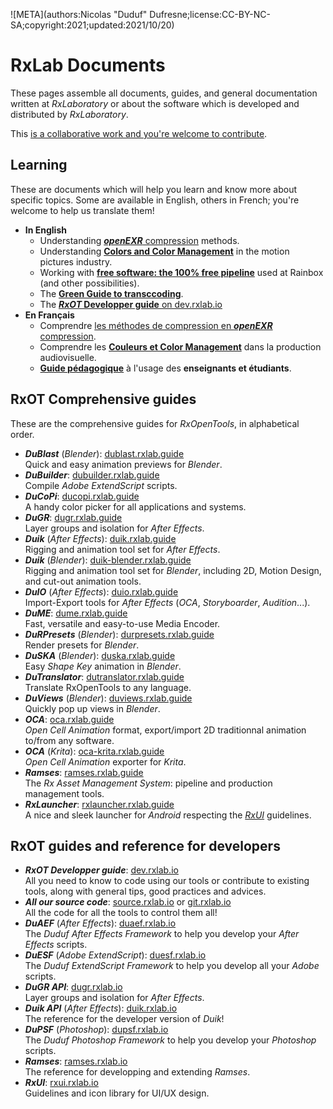 ![META](authors:Nicolas "Duduf" Dufresne;license:CC-BY-NC-SA;copyright:2021;updated:2021/10/20)

# RxLab Documents

These pages assemble all documents, guides, and general documentation written at *RxLaboratory* or about the software which is developed and distributed by *RxLaboratory*.

This [is a collaborative work and you're welcome to contribute](contribute.md).

## Learning

These are documents which will help you learn and know more about specific topics. Some are available in English, others in French; you're welcome to help us translate them!

- **In English**
    - Understanding [***openEXR*** compression](exr-en/index.html) methods.
    - Understanding [**Colors and Color Management**](colors/index.html) in the motion pictures industry.
    - Working with [**free software: the 100% free pipeline**](freesoftware/index.html) used at Rainbox (and other possibilities).
    - The [**Green Guide to transccoding**](green-guide/index.html).
    - The [**_RxOT_ Developper guide** on dev.rxlab.io](http://dev.rxlab.io)
- **En Français**
    - Comprendre [les méthodes de compression en ***openEXR*** compression](exr-fr/index.html).
    - Comprendre les [**Couleurs et Color Management**](couleurs/index.html) dans la production audiovisuelle.
    - [**Guide pédagogique**](pedagogie/index.html) à l'usage des **enseignants et étudiants**.

## RxOT Comprehensive guides

These are the comprehensive guides for *RxOpenTools*, in alphabetical order.

- ***DuBlast*** (*Blender*): [dublast.rxlab.guide](http://dublast.rxlab.guide/)  
    Quick and easy animation previews for *Blender*.
- ***DuBuilder***: [dubuilder.rxlab.guide](http://dubuilder.rxlab.guide/)  
    Compile *Adobe ExtendScript* scripts.
- ***DuCoPi***: [ducopi.rxlab.guide](http://ducopi.rxlab.guide/)  
    A handy color picker for all applications and systems.
- ***DuGR***: [dugr.rxlab.guide](http://dugr.rxlab.guide/)  
    Layer groups and isolation for *After Effects*.
- ***Duik*** (*After Effects*): [duik.rxlab.guide](http://duik.rxlab.guide)  
    Rigging and animation tool set for *After Effects*.
- ***Duik*** (*Blender*): [duik-blender.rxlab.guide](http://duik-blender.rxlab.guide)  
    Rigging and animation tool set for *Blender*, including 2D, Motion Design, and cut-out animation tools.
- ***DuIO*** (*After Effects*): [duio.rxlab.guide](http://duio.rxlab.guide)  
    Import-Export tools for *After Effects* (*OCA*, *Storyboarder*, *Audition*...).
- ***DuME***: [dume.rxlab.guide](http://dume.rxlab.guide)  
    Fast, versatile and easy-to-use Media Encoder.
- ***DuRPresets*** (*Blender*): [durpresets.rxlab.guide](http://durpresets.rxlab.guide)  
    Render presets for *Blender*.
- ***DuSKA*** (*Blender*): [duska.rxlab.guide](http://duska.rxlab.guide)  
    Easy *Shape Key* animation in *Blender*.
- ***DuTranslator***: [dutranslator.rxlab.guide](http://dutranslator.rxlab.guide)  
    Translate RxOpenTools to any language.
- ***DuViews*** (*Blender*): [duviews.rxlab.guide](http://duviews.rxlab.guide)  
    Quickly pop up views in *Blender*.
- ***OCA***: [oca.rxlab.guide](http://oca.rxlab.guide/)  
    *Open Cell Animation* format, export/import 2D traditionnal animation to/from any software.
- ***OCA*** (*Krita*): [oca-krita.rxlab.guide](http://oca-krita.rxlab.guide/)  
    *Open Cell Animation* exporter for *Krita*.
- ***Ramses***: [ramses.rxlab.guide](http://ramses.rxlab.guide)  
    The *Rx Asset Management System*: pipeline and production management tools.
- ***RxLauncher***: [rxlauncher.rxlab.guide](http://rxlauncher.rxlab.guide/)  
    A nice and sleek launcher for *Android* respecting the *[RxUI](http://rxui.rxlab.io)* guidelines.

## RxOT guides and reference for developers

- ***RxOT Developper guide***: [dev.rxlab.io](http://dev.rxlab.io)  
    All you need to know to code using our tools or contribute to existing tools, along with general tips, good practices and advices.
- ***All our source code***: [source.rxlab.io](http://source.rxlab.io) or [git.rxlab.io](http://git.rxlab.io)  
    All the code for all the tools to control them all!
- ***DuAEF*** (*After Effects*): [duaef.rxlab.io](http://duaef.rxlab.io)  
    The *Duduf After Effects Framework* to help you develop your *After Effects* scripts.
- ***DuESF*** (*Adobe ExtendScript*): [duesf.rxlab.io](http://duesf.rxlab.io)  
    The *Duduf ExtendScript Framework* to help you develop all your *Adobe* scripts.
- ***DuGR API***: [dugr.rxlab.io](http://dugr.rxlab.io/)  
    Layer groups and isolation for *After Effects*.
- ***Duik API*** (*After Effects*): [duik.rxlab.io](http://duik.rxlab.io)  
    The reference for the developer version of *Duik*!
- ***DuPSF*** (*Photoshop*): [dupsf.rxlab.io](http://dupsf.rxlab.io)  
    The *Duduf Photoshop Framework* to help you develop your *Photoshop* scripts.
- ***Ramses***: [ramses.rxlab.io](http://ramses.rxlab.io)  
    The reference for developping and extending *Ramses*.
- ***RxUI***: [rxui.rxlab.io](http://rxui.rxlab.io)  
    Guidelines and icon library for UI/UX design.

